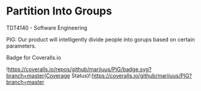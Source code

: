 # Partition Into Groups

TDT4140 - Software Engineering

PIG: Our product will intelligently divide people into gorups based on certain parameters. 


Badge for Coveralls.io

!https://coveralls.io/repos/github/mariiuus/PIG/badge.svg?branch=master(Coverage Status)!:https://coveralls.io/github/mariiuus/PIG?branch=master
